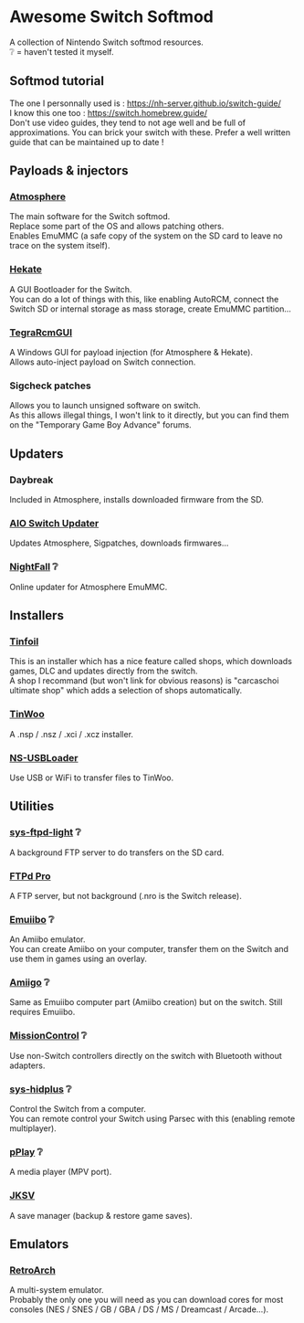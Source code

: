 # Awesome Switch Softmod

A collection of Nintendo Switch softmod resources.  
❔ = haven't tested it myself.

## Softmod tutorial

The one I personnally used is : https://nh-server.github.io/switch-guide/  
I know this one too : https://switch.homebrew.guide/  
Don't use video guides, they tend to not age well and be full of approximations. You can brick your switch with these. Prefer a well written guide that can be maintained up to date !

## Payloads & injectors

### [Atmosphere](https://github.com/Atmosphere-NX/Atmosphere)

The main software for the Switch softmod.  
Replace some part of the OS and allows patching others.  
Enables EmuMMC (a safe copy of the system on the SD card to leave no trace on the system itself).

### [Hekate](https://github.com/CTCaer/hekate)

A GUI Bootloader for the Switch.  
You can do a lot of things with this, like enabling AutoRCM, connect the Switch SD or internal storage as mass storage, create EmuMMC partition...

### [TegraRcmGUI](https://github.com/eliboa/TegraRcmGUI)

A Windows GUI for payload injection (for Atmosphere & Hekate).  
Allows auto-inject payload on Switch connection.

### Sigcheck patches

Allows you to launch unsigned software on switch.  
As this allows illegal things, I won't link to it directly, but you can find them on the "Temporary Game Boy Advance" forums.

## Updaters

### Daybreak

Included in Atmosphere, installs downloaded firmware from the SD.

### [AIO Switch Updater](https://github.com/HamletDuFromage/aio-switch-updater)

Updates Atmosphere, Sigpatches, downloads firmwares...

### [NightFall](https://github.com/D3fau4/NightFall) ❔

Online updater for Atmosphere EmuMMC.

## Installers

### [Tinfoil](https://tinfoil.io)

This is an installer which has a nice feature called shops, which downloads games, DLC and updates directly from the switch.  
A shop I recommand (but won't link for obvious reasons) is "carcaschoi ultimate shop" which adds a selection of shops automatically.

### [TinWoo](https://github.com/mrdude2478/TinWoo)

A .nsp / .nsz / .xci / .xcz installer.

### [NS-USBLoader](https://github.com/developersu/ns-usbloader)

Use USB or WiFi to transfer files to TinWoo.

## Utilities

### [sys-ftpd-light](https://github.com/cathery/sys-ftpd-light) ❔

A background FTP server to do transfers on the SD card.

### [FTPd Pro](https://github.com/mtheall/ftpd)

A FTP server, but not background (.nro is the Switch release).

### [Emuiibo](https://github.com/XorTroll/emuiibo) ❔

An Amiibo emulator.  
You can create Amiibo on your computer, transfer them on the Switch and use them in games using an overlay.

### [Amiigo](https://github.com/CompSciOrBust/Amiigo) ❔

Same as Emuiibo computer part (Amiibo creation) but on the switch. Still requires Emuiibo.

### [MissionControl](https://github.com/ndeadly/MissionControl) ❔

Use non-Switch controllers directly on the switch with Bluetooth without adapters.

### [sys-hidplus](https://github.com/PaskaPinishkes/sys-hidplus) ❔

Control the Switch from a computer.  
You can remote control your Switch using Parsec with this (enabling remote multiplayer).

### [pPlay](https://github.com/Cpasjuste/pplay) ❔

A media player (MPV port).

### [JKSV](https://github.com/J-D-K/JKSV)

A save manager (backup & restore game saves).

## Emulators

### [RetroArch](https://retroarch.com/?page=platforms)

A multi-system emulator.  
Probably the only one you will need as you can download cores for most consoles (NES / SNES / GB / GBA / DS / MS / Dreamcast / Arcade...).
